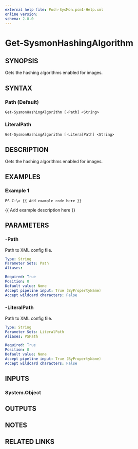 ```yaml
---
external help file: Posh-SysMon.psm1-Help.xml
online version: 
schema: 2.0.0
---
```


# Get-SysmonHashingAlgorithm

## SYNOPSIS
Gets the hashing algorithms enabled for images.

## SYNTAX

### Path (Default)
```
Get-SysmonHashingAlgorithm [-Path] <String>
```

### LiteralPath
```
Get-SysmonHashingAlgorithm [-LiteralPath] <String>
```

## DESCRIPTION
Gets the hashing algorithms enabled for images.

## EXAMPLES

### Example 1
```
PS C:\> {{ Add example code here }}
```

{{ Add example description here }}

## PARAMETERS

### -Path
Path to XML config file.

```yaml
Type: String
Parameter Sets: Path
Aliases: 

Required: True
Position: 0
Default value: None
Accept pipeline input: True (ByPropertyName)
Accept wildcard characters: False
```

### -LiteralPath
Path to XML config file.

```yaml
Type: String
Parameter Sets: LiteralPath
Aliases: PSPath

Required: True
Position: 0
Default value: None
Accept pipeline input: True (ByPropertyName)
Accept wildcard characters: False
```

## INPUTS

### System.Object
## OUTPUTS

## NOTES

## RELATED LINKS

